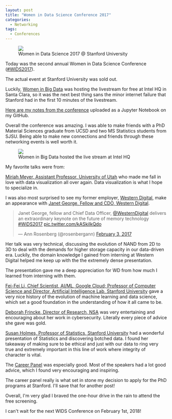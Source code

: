 ```yaml
---
layout: post
title: "Women in Data Science Conference 2017"
categories:
  - Networking
tags:
  - Conferences
---
```


<figure>
	<a href="https://danaoira.github.io/images/wids2017.jpg"><img src="https://danaoira.github.io/images/wids2017.jpg"></a>
	<figcaption>Women in Data Science 2017 @ Stanford University</figcaption>
</figure>

Today was the second annual Women in Data Science Conference ([#WIDS2017](https://twitter.com/hashtag/WIDS2017?src=hash)).

The actual event at Stanford University was sold out.

Luckily, [Women in Big Data](http://womeninbigdata.org) was hosting the livestream for free at Intel HQ in Santa Clara, so it was the next best thing sans the minor internet failure that Stanford had in the first 10 minutes of the livestream.

[Here are my notes from the conference](https://github.com/danaoira/Miscellaneous/blob/master/Notes/2017-02-03%20Women%20in%20Data%20Science%20Conference/2017-02-03-women-in-data-science-conference.ipynb) uploaded as a Jupyter Notebook on my GitHub.

Overall the conference was amazing. I was able to make friends with a PhD Material Sciences graduate from UCSD and two MS Statistics students from SJSU. Being able to make new connections and friends through these networking events is well worth it.

<figure>
	<a href="https://danaoira.github.io/images/women-in-data-science-conference-2017.jpg"><img src="https://danaoira.github.io/images/women-in-data-science-conference-2017.jpg"></a>
	<figcaption>Women in Big Data hosted the live stream at Intel HQ</figcaption>
</figure>

My favorite talks were from:

[Miriah Meyer, Assistant Professor, University of Utah](https://render.githubusercontent.com/view/ipynb?commit=d2aadb16dbe727cb4d868aa138d79e979036824c&enc_url=68747470733a2f2f7261772e67697468756275736572636f6e74656e742e636f6d2f64616e616f6972612f4d697363656c6c616e656f75732f643261616462313664626537323763623464383638616131333864373965393739303336383234632f4e6f7465732f323031372d30322d3033253230576f6d656e253230696e25323044617461253230536369656e6365253230436f6e666572656e63652f323031372d30322d30332d776f6d656e2d696e2d646174612d736369656e63652d636f6e666572656e63652e6970796e62&nwo=danaoira%2FMiscellaneous&path=Notes%2F2017-02-03+Women+in+Data+Science+Conference%2F2017-02-03-women-in-data-science-conference.ipynb&repository_id=65120766#10:15-10:35am:-Miriah-Meyer,-Assistant-Professor,-University-of-Utah) who made me fall in love with data visualization all over again. Data visualization is what I hope to specialize in.

I was also most surprised to see my former employer, [Western Digital](http://wdc.com), make an appearance with [Janet George, Fellow and CDO, Western Digital](https://render.githubusercontent.com/view/ipynb?commit=d2aadb16dbe727cb4d868aa138d79e979036824c&enc_url=68747470733a2f2f7261772e67697468756275736572636f6e74656e742e636f6d2f64616e616f6972612f4d697363656c6c616e656f75732f643261616462313664626537323763623464383638616131333864373965393739303336383234632f4e6f7465732f323031372d30322d3033253230576f6d656e253230696e25323044617461253230536369656e6365253230436f6e666572656e63652f323031372d30322d30332d776f6d656e2d696e2d646174612d736369656e63652d636f6e666572656e63652e6970796e62&nwo=danaoira%2FMiscellaneous&path=Notes%2F2017-02-03+Women+in+Data+Science+Conference%2F2017-02-03-women-in-data-science-conference.ipynb&repository_id=65120766#11:10-11:30am:-Janet-George,-Fellow-and-CDO,-Western-Digital).

<blockquote class="twitter-tweet center" data-lang="en"><p lang="en" dir="ltr">Janet George, fellow and Chief Data Officer, <a href="https://twitter.com/WesternDigital">@WesternDigital</a> delivers an extraordinary keynote on the future of memory technology <a href="https://twitter.com/hashtag/WiDS2017?src=hash">#WiDS2017</a> <a href="https://t.co/kASkiIkQdo">pic.twitter.com/kASkiIkQdo</a></p>&mdash; Ann  Rosenberg (@rosenbergann) <a href="https://twitter.com/rosenbergann/status/827660060071309313">February 3, 2017</a></blockquote>
<script async src="//platform.twitter.com/widgets.js" charset="utf-8"></script>

Her talk was very technical, discussing the evolution of NAND from 2D to 3D to deal with the demands for higher storage capacity in our data-driven era. Luckily, the domain knowledge I gained from interning at Western Digital helped me keep up with the the extremely dense presentation.

The presentation gave me a deep appreciation for WD from how much I learned from interning with them.

[Fei-Fei Li, Chief Scientist, AI/ML, Google Cloud; Professor of Computer Science and Director, Artificial Intelligence Lab, Stanford University](https://render.githubusercontent.com/view/ipynb?commit=d2aadb16dbe727cb4d868aa138d79e979036824c&enc_url=68747470733a2f2f7261772e67697468756275736572636f6e74656e742e636f6d2f64616e616f6972612f4d697363656c6c616e656f75732f643261616462313664626537323763623464383638616131333864373965393739303336383234632f4e6f7465732f323031372d30322d3033253230576f6d656e253230696e25323044617461253230536369656e6365253230436f6e666572656e63652f323031372d30322d30332d776f6d656e2d696e2d646174612d736369656e63652d636f6e666572656e63652e6970796e62&nwo=danaoira%2FMiscellaneous&path=Notes%2F2017-02-03+Women+in+Data+Science+Conference%2F2017-02-03-women-in-data-science-conference.ipynb&repository_id=65120766#11:50am-12:10pm:-Fei-Fei-Li,-Chief-Scientist,-AI/ML,-Google-Cloud;-Professor-of-Computer-Science-and-Director,-Artificial-Intelligence-Lab,-Stanford-University) gave a very nice history of the evolution of machine learning and data science, which set a good foundation in the understanding of how it all came to be.

[Deborah Frincke, Director of Research, NSA](https://render.githubusercontent.com/view/ipynb?commit=d2aadb16dbe727cb4d868aa138d79e979036824c&enc_url=68747470733a2f2f7261772e67697468756275736572636f6e74656e742e636f6d2f64616e616f6972612f4d697363656c6c616e656f75732f643261616462313664626537323763623464383638616131333864373965393739303336383234632f4e6f7465732f323031372d30322d3033253230576f6d656e253230696e25323044617461253230536369656e6365253230436f6e666572656e63652f323031372d30322d30332d776f6d656e2d696e2d646174612d736369656e63652d636f6e666572656e63652e6970796e62&nwo=danaoira%2FMiscellaneous&path=Notes%2F2017-02-03+Women+in+Data+Science+Conference%2F2017-02-03-women-in-data-science-conference.ipynb&repository_id=65120766#Deborah-Frincke,-Director-of-Research,-NSA) was very entertaining and encouraging about her work in cybersecurity. Literally every piece of advice she gave was gold.

[Susan Holmes, Professor of Statistics, Stanford University](https://render.githubusercontent.com/view/ipynb?commit=d2aadb16dbe727cb4d868aa138d79e979036824c&enc_url=68747470733a2f2f7261772e67697468756275736572636f6e74656e742e636f6d2f64616e616f6972612f4d697363656c6c616e656f75732f643261616462313664626537323763623464383638616131333864373965393739303336383234632f4e6f7465732f323031372d30322d3033253230576f6d656e253230696e25323044617461253230536369656e6365253230436f6e666572656e63652f323031372d30322d30332d776f6d656e2d696e2d646174612d736369656e63652d636f6e666572656e63652e6970796e62&nwo=danaoira%2FMiscellaneous&path=Notes%2F2017-02-03+Women+in+Data+Science+Conference%2F2017-02-03-women-in-data-science-conference.ipynb&repository_id=65120766#Reproducible-Research) had a wonderful presentation of Statistics and discovering botched data. I found her takeaway of making sure to be ethical and just with our data to ring very true and extremely important in this line of work where integrity of character is vital.

The [Career Panel](https://render.githubusercontent.com/view/ipynb?commit=d2aadb16dbe727cb4d868aa138d79e979036824c&enc_url=68747470733a2f2f7261772e67697468756275736572636f6e74656e742e636f6d2f64616e616f6972612f4d697363656c6c616e656f75732f643261616462313664626537323763623464383638616131333864373965393739303336383234632f4e6f7465732f323031372d30322d3033253230576f6d656e253230696e25323044617461253230536369656e6365253230436f6e666572656e63652f323031372d30322d30332d776f6d656e2d696e2d646174612d736369656e63652d636f6e666572656e63652e6970796e62&nwo=danaoira%2FMiscellaneous&path=Notes%2F2017-02-03+Women+in+Data+Science+Conference%2F2017-02-03-women-in-data-science-conference.ipynb&repository_id=65120766#3:20-4:15pm-Career-Panel) was especially good. Most of the speakers had a lot good advice, which I found very encouraging and inspiring.

The career panel really is what set in stone my decision to apply for the PhD programs at Stanford. I'll save that for another post!

Overall, I'm very glad I braved the one-hour drive in the rain to attend the free screening.

I can't wait for the next WIDS Conference on February 1st, 2018!
